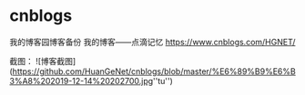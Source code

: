 # cnblogs
我的博客园博客备份
我的博客——点滴记忆
https://www.cnblogs.com/HGNET/

截图：
![博客截图]
(<https://github.com/HuanGeNet/cnblogs/blob/master/%E6%89%B9%E6%B3%A8%202019-12-14%20202700.jpg>''tu'')
